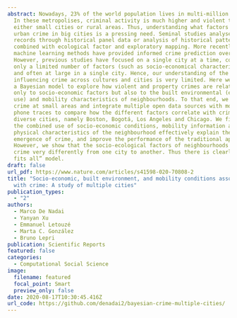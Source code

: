 ```yaml
---
abstract: Nowadays, 23% of the world population lives in multi-million cities.
  In these metropolises, criminal activity is much higher and violent than in
  either small cities or rural areas. Thus, understanding what factors influence
  urban crime in big cities is a pressing need. Seminal studies analyse crime
  records through historical panel data or analysis of historical patterns
  combined with ecological factor and exploratory mapping. More recently,
  machine learning methods have provided informed crime prediction over time.
  However, previous studies have focused on a single city at a time, considering
  only a limited number of factors (such as socio-economical characteristics)
  and often at large in a single city. Hence, our understanding of the factors
  influencing crime across cultures and cities is very limited. Here we propose
  a Bayesian model to explore how violent and property crimes are related not
  only to socio-economic factors but also to the built environmental (e.g. land
  use) and mobility characteristics of neighbourhoods. To that end, we analyse
  crime at small areas and integrate multiple open data sources with mobile
  phone traces to compare how the different factors correlate with crime in
  diverse cities, namely Boston, Bogotá, Los Angeles and Chicago. We find that
  the combined use of socio-economic conditions, mobility information and
  physical characteristics of the neighbourhood effectively explain the
  emergence of crime, and improve the performance of the traditional approaches.
  However, we show that the socio-ecological factors of neighbourhoods relate to
  crime very differently from one city to another. Thus there is clearly no “one
  fits all” model.
draft: false
url_pdf: https://www.nature.com/articles/s41598-020-70808-2
title: "Socio-economic, built environment, and mobility conditions associated
  with crime: A study of multiple cities"
publication_types:
  - "2"
authors:
  - Marco De Nadai
  - Yanyan Xu
  - Emmanuel Letouzé
  - Marta C. González
  - Bruno Lepri
publication: Scientific Reports
featured: false
categories:
  - Computational Social Science
image:
  filename: featured
  focal_point: Smart
  preview_only: false
date: 2020-08-17T10:30:45.416Z
url_code: https://github.com/denadai2/bayesian-crime-multiple-cities/
---
```

